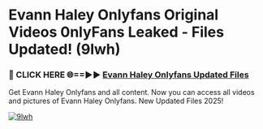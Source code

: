 # Evann Haley Onlyfans Original Videos 0nlyFans Leaked - Files Updated! (9lwh)

<h3>🔴 CLICK HERE 🌐==►► <a href="https://tinyurl.com/4seja8ks" rel="nofollow">Evann Haley Onlyfans Updated Files</a></h3>

Get Evann Haley Onlyfans and all content. Now you can access all videos and pictures of Evann Haley Onlyfans. New Updated Files 2025!

[![9lwh](https://i.imgur.com/EWjZXRe.gif)](https://tinyurl.com/4seja8ks)
